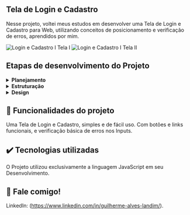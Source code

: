 ## Tela de Login e Cadastro

Nesse projeto, voltei meus estudos em desenvolver uma Tela de Login e Cadastro para Web, utilizando conceitos de posicionamento e verificação de erros, aprendidos por mim.

![Login e Cadastro I Tela I](https://user-images.githubusercontent.com/79064185/211016393-60c76492-5796-449c-8b5a-b7c2199b8ae9.png)
![Login e Cadastro I Tela II](https://user-images.githubusercontent.com/79064185/211016869-d91e2c8e-006c-428e-8545-510ff2a30e89.png)

## Etapas de desenvolvimento do Projeto

<details>
 <summary><b>Planejamento</b></summary>
   Inicialmente, meu foco foi em estruturar o layout, e posicionar os componentes utilizando conceitos do Flex Box posteriormente com CSS. Após as etapas de estruturação da página, posicionamento e estilização, foquei em tornar as páginas de Login e Cadastro funcionais. 
</details>

<details>
  <summary><b>Estruturação</b></summary>
    A estruturação do Projeto foi feito no VSCode, com as páginas HTML, e o posicionamento dos componentes com CSS.   
</details>

<details>
  <summary><b>Design</b></summary>
    Após a estruturação, finalizei a página, adicionando Cores e estilizando Textos e Bordas.
</details>

## 🔨 Funcionalidades do projeto

Uma Tela de Login e Cadastro, simples e de fácil uso. Com botões e links funcionais, e verificação básica de erros nos Inputs.

## ✔️ Tecnologias utilizadas

O Projeto utilizou exclusivamente a linguagem JavaScript em seu Desenvolvimento.

## 💭 Fale comigo!

LinkedIn: (https://www.linkedin.com/in/guilherme-alves-landim/).

